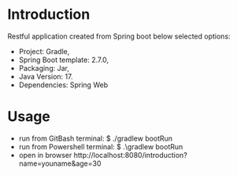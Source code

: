 # Introduction
Restful application created from Spring boot below selected options:
* Project: Gradle, 
* Spring Boot template: 2.7.0, 
* Packaging: Jar, 
* Java Version: 17.
* Dependencies: Spring Web

# Usage
* run from GitBash terminal: <root directory>$ ./gradlew bootRun
* run from Powershell terminal: <root directory>$ .\gradlew bootRun 
* open in browser http://localhost:8080/introduction?name=youname&age=30

